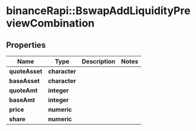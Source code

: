 # binanceRapi::BswapAddLiquidityPreviewCombination


## Properties
Name | Type | Description | Notes
------------ | ------------- | ------------- | -------------
**quoteAsset** | **character** |  | 
**baseAsset** | **character** |  | 
**quoteAmt** | **integer** |  | 
**baseAmt** | **integer** |  | 
**price** | **numeric** |  | 
**share** | **numeric** |  | 


